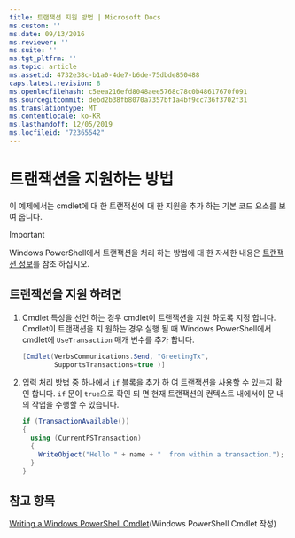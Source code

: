 ```yaml
---
title: 트랜잭션 지원 방법 | Microsoft Docs
ms.custom: ''
ms.date: 09/13/2016
ms.reviewer: ''
ms.suite: ''
ms.tgt_pltfrm: ''
ms.topic: article
ms.assetid: 4732e38c-b1a0-4de7-b6de-75dbde850488
caps.latest.revision: 8
ms.openlocfilehash: c5eea216efd8048aee5768c78c0b48617670f091
ms.sourcegitcommit: debd2b38fb8070a7357bf1a4bf9cc736f3702f31
ms.translationtype: MT
ms.contentlocale: ko-KR
ms.lasthandoff: 12/05/2019
ms.locfileid: "72365542"
---
```

# <a name="how-to-support-transactions"></a>트랜잭션을 지원하는 방법

이 예제에서는 cmdlet에 대 한 트랜잭션에 대 한 지원을 추가 하는 기본 코드 요소를 보여 줍니다.

> [!IMPORTANT]
> Windows PowerShell에서 트랜잭션을 처리 하는 방법에 대 한 자세한 내용은 [트랜잭션 정보][about_Transactions]를 참조 하십시오.

## <a name="to-support-transactions"></a>트랜잭션을 지원 하려면

1. Cmdlet 특성을 선언 하는 경우 cmdlet이 트랜잭션을 지원 하도록 지정 합니다.
   Cmdlet이 트랜잭션을 지 원하는 경우 실행 될 때 Windows PowerShell에서 cmdlet에 `UseTransaction` 매개 변수를 추가 합니다.

    ```csharp
    [Cmdlet(VerbsCommunications.Send, "GreetingTx",
            SupportsTransactions=true )]
    ```

2. 입력 처리 방법 중 하나에서 `if` 블록을 추가 하 여 트랜잭션을 사용할 수 있는지 확인 합니다.
   `if` 문이 `true`으로 확인 되 면 현재 트랜잭션의 컨텍스트 내에서이 문 내의 작업을 수행할 수 있습니다.

    ```csharp
    if (TransactionAvailable())
    {
      using (CurrentPSTransaction)
      {
        WriteObject("Hello " + name + "  from within a transaction.");
      }
    }
    ```

## <a name="see-also"></a>참고 항목

[Writing a Windows PowerShell Cmdlet](./writing-a-windows-powershell-cmdlet.md)(Windows PowerShell Cmdlet 작성)

<!-- External URLs -->

[about_Transactions]: /powershell/module/Microsoft.PowerShell.Core/About/about_Transactions
